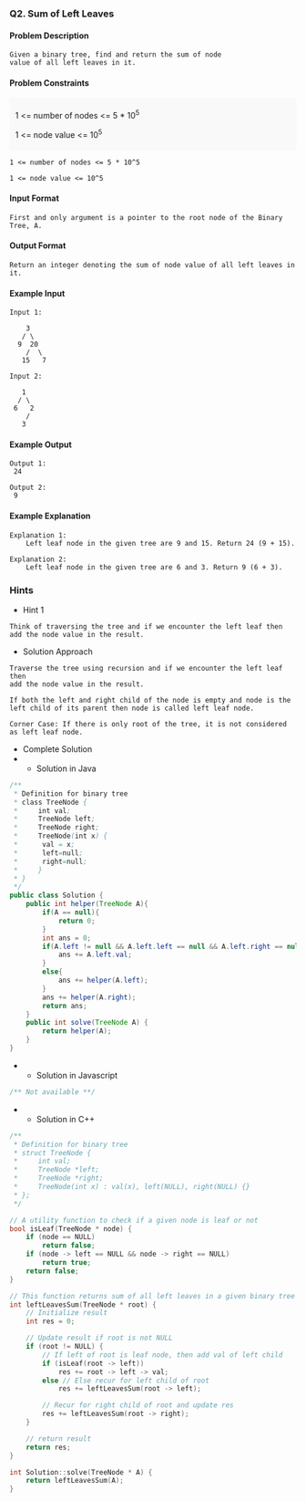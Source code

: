 ### Q2. Sum of Left Leaves
#### Problem Description
```text
Given a binary tree, find and return the sum of node 
value of all left leaves in it.
```
#### Problem Constraints
<div style="background-color: #f9f9f9; padding: 5px 10px;">
    <p>1 &lt;= number of nodes &lt;= 5 * 10<sup>5</sup></p>
    <p>1 &lt;= node value &lt;= 10<sup>5</sup></p>
</div>

```text
1 <= number of nodes <= 5 * 10^5

1 <= node value <= 10^5
```
#### Input Format
```text
First and only argument is a pointer to the root node of the Binary Tree, A.
```
#### Output Format
```text
Return an integer denoting the sum of node value of all left leaves in it.
```
#### Example Input
```text
Input 1:

    3
   / \
  9  20
    /  \
   15   7

Input 2:

   1
  / \
 6   2
    /
   3
```
#### Example Output
```text
Output 1:
 24

Output 2:
 9
```
#### Example Explanation
```text
Explanation 1:
    Left leaf node in the given tree are 9 and 15. Return 24 (9 + 15).

Explanation 2:
    Left leaf node in the given tree are 6 and 3. Return 9 (6 + 3).
```
### Hints
* Hint 1
```text
Think of traversing the tree and if we encounter the left leaf then 
add the node value in the result.
```
* Solution Approach
```text
Traverse the tree using recursion and if we encounter the left leaf then 
add the node value in the result.

If both the left and right child of the node is empty and node is the 
left child of its parent then node is called left leaf node.

Corner Case: If there is only root of the tree, it is not considered 
as left leaf node.
```
* Complete Solution
* * Solution in Java
```java
/**
 * Definition for binary tree
 * class TreeNode {
 *     int val;
 *     TreeNode left;
 *     TreeNode right;
 *     TreeNode(int x) {
 *      val = x;
 *      left=null;
 *      right=null;
 *     }
 * }
 */
public class Solution {
    public int helper(TreeNode A){
        if(A == null){
            return 0;
        }
        int ans = 0;
        if(A.left != null && A.left.left == null && A.left.right == null){
            ans += A.left.val;
        }
        else{
            ans += helper(A.left);
        }
        ans += helper(A.right);
        return ans;
    }
    public int solve(TreeNode A) {
        return helper(A);
    }
}
```
* * Solution in Javascript
```javascript
/** Not available **/
```
* * Solution in C++
```cpp
/**
 * Definition for binary tree
 * struct TreeNode {
 *     int val;
 *     TreeNode *left;
 *     TreeNode *right;
 *     TreeNode(int x) : val(x), left(NULL), right(NULL) {}
 * };
 */

// A utility function to check if a given node is leaf or not
bool isLeaf(TreeNode * node) {
    if (node == NULL)
        return false;
    if (node -> left == NULL && node -> right == NULL)
        return true;
    return false;
}

// This function returns sum of all left leaves in a given binary tree
int leftLeavesSum(TreeNode * root) {
    // Initialize result
    int res = 0;

    // Update result if root is not NULL
    if (root != NULL) {
        // If left of root is leaf node, then add val of left child
        if (isLeaf(root -> left))
            res += root -> left -> val;
        else // Else recur for left child of root
            res += leftLeavesSum(root -> left);

        // Recur for right child of root and update res
        res += leftLeavesSum(root -> right);
    }

    // return result
    return res;
}

int Solution::solve(TreeNode * A) {
    return leftLeavesSum(A);
}
```

